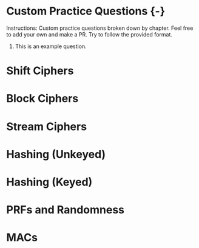 # Custom Practice Questions {-}

Instructions: Custom practice questions broken down by chapter. Feel free to add  your own and make a PR. Try to follow the provided format.

1. This is an example question.

# Shift Ciphers

# Block Ciphers

# Stream Ciphers

# Hashing (Unkeyed)

# Hashing (Keyed)

# PRFs and Randomness

# MACs

